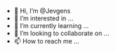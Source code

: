 - 👋 Hi, I’m @Jevgens
- 👀 I’m interested in ...
- 🌱 I’m currently learning ...
- 💞️ I’m looking to collaborate on ...
- 📫 How to reach me ...

<!---
Jevgens/Jevgens is a ✨ special ✨ repository because its `README.md` (this file) appears on your GitHub profile.
You can click the Preview link to take a look at your changes.
--->

